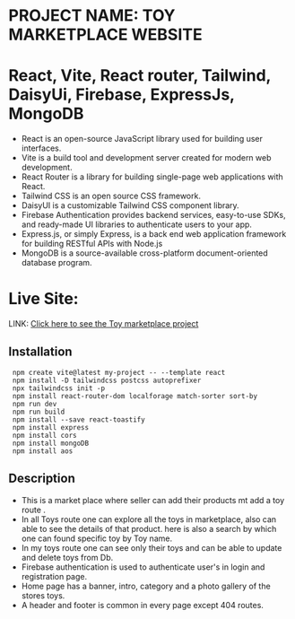 # PROJECT NAME: TOY MARKETPLACE WEBSITE

# React, Vite, React router, Tailwind, DaisyUi, Firebase, ExpressJs, MongoDB 
* React is an open-source JavaScript library used for building user interfaces.
* Vite is a build tool and development server created for modern web development.
* React Router is a library for building single-page web applications with React. 
* Tailwind CSS is an open source CSS framework.
* DaisyUI is a customizable Tailwind CSS component library.
* Firebase Authentication provides backend services, easy-to-use SDKs, and ready-made UI libraries to authenticate users to your app.  
* Express.js, or simply Express, is a back end web application framework for building RESTful APIs with Node.js
* MongoDB is a source-available cross-platform document-oriented database program.

# Live Site: 
LINK: [Click here to see the Toy marketplace project](https://toy-store-client-asg-11.firebaseapp.com/) 
## Installation

```Command Prompt
 npm create vite@latest my-project -- --template react
 npm install -D tailwindcss postcss autoprefixer
 npx tailwindcss init -p
 npm install react-router-dom localforage match-sorter sort-by
 npm run dev
 npm run build
 npm install --save react-toastify
 npm install express
 npm install cors
 npm install mongoDB
 npm install aos
```

## Description
* This is a market place where seller can add their products mt add a toy route .
* In all Toys route one can explore all the toys in marketplace, also can able to see the details of that product. here is also a search by which one can found specific toy by Toy name.
* In my toys route one can see only their toys and can be able to update and delete toys from Db.
* Firebase authentication is used to authenticate user's in login and registration page.
* Home page has a banner, intro, category and a photo gallery of the stores toys.
* A header and footer is common in every page except 404 routes. 







